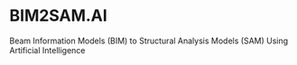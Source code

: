 # BIM2SAM.AI
Beam Information Models (BIM) to Structural Analysis Models (SAM) Using Artificial Intelligence
